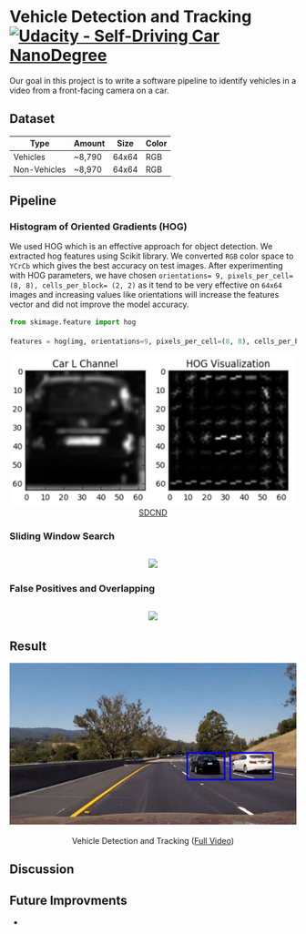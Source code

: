 # Vehicle Detection and Tracking [![Udacity - Self-Driving Car NanoDegree](https://s3.amazonaws.com/udacity-sdc/github/shield-carnd.svg)](http://www.udacity.com/drive)

Our goal in this project is to write a software pipeline to identify vehicles in a video from a front-facing camera on a car. 

## Dataset

|    Type      | Amount |  Size | Color |
|--------------|--------|-------|-------|
| Vehicles     | ~8,790 | 64x64 |  RGB  |
| Non-Vehicles | ~8,970 | 64x64 |  RGB  |

## Pipeline

### Histogram of Oriented Gradients (HOG)
We used HOG which is an effective approach for object detection. We extracted hog features using Scikit library. We converted `RGB` color space to `YCrCb` which gives the best accuracy on test images. After experimenting with HOG parameters, we have chosen `orientations= 9, pixels_per_cell= (8, 8), cells_per_block= (2, 2)` as it tend to be very effective on `64x64` images and increasing values like orientations will increase the features vector and did not improve the model accuracy.
```python
from skimage.feature import hog

features = hog(img, orientations=9, pixels_per_cell=(8, 8), cells_per_block=(2, 2))
```
<p align="center">
  <img src="Media/car-and-hog.jpg" width="500"/>
  <br/>
  <a href="http://www.udacity.com/drive">SDCND</a>
</p>

### Sliding Window Search

```python

```
<p align="center">
  <img src="Media/pre_warp.png"/>
</p>

### False Positives and Overlapping

```python

```
<p align="center">
  <img src="Media/pre_warp.png"/>
</p>

## Result

<p align="center">
  <img src="Media/result.gif" alt="Vehicle Detection and Tracking"/>
  <br/><br/>
  Vehicle Detection and Tracking (<a target="_blank" href="https://youtu.be/TAdXKc_fqCE">Full Video</a>)
</p>

## Discussion


## Future Improvments
* 
